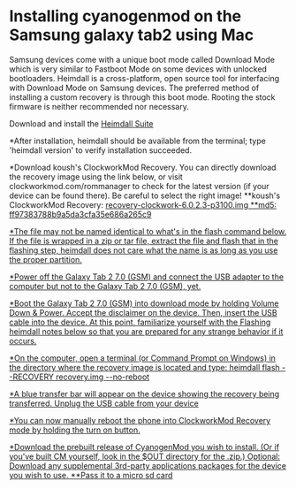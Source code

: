 Installing cyanogenmod on the Samsung galaxy tab2 using Mac
=======================================================

Samsung devices come with a unique boot mode called Download Mode which is very similar to Fastboot Mode on some devices with unlocked bootloaders. Heimdall is a cross-platform, open source tool for interfacing with Download Mode on Samsung devices. The preferred method of installing a custom recovery is through this boot mode. Rooting the stock firmware is neither recommended nor necessary.

Download and install the <a href="http://glassechidna.com.au/heimdall/#downloads">Heimdall Suite</a>

*After installation, heimdall should be available from the terminal; type 'heimdall version' to verify installation succeeded.

*Download koush's ClockworkMod Recovery. You can directly download the recovery image using the link below, or visit clockworkmod.com/rommanager to check for the latest version (if your device can be found there). Be careful to select the right image!
**koush's ClockworkMod Recovery: <a href="http://download2.clockworkmod.com/recoveries/recovery-clockwork-6.0.2.3-p3100.img">recovery-clockwork-6.0.2.3-p3100.img
**md5: ff97383788b9a5da3cfa35e686a265c9

*The file may not be named identical to what's in the flash command below. If the file is wrapped in a zip or tar file, extract the file and flash that in the flashing step, heimdall does not care what the name is as long as you use the proper partition.

*Power off the Galaxy Tab 2 7.0 (GSM) and connect the USB adapter to the computer but not to the Galaxy Tab 2 7.0 (GSM), yet.

*Boot the Galaxy Tab 2 7.0 (GSM) into download mode by holding Volume Down & Power. Accept the disclaimer on the device. Then, insert the USB cable into the device.
At this point, familiarize yourself with the Flashing heimdall notes below so that you are prepared for any strange behavior if it occurs.

*On the computer, open a terminal (or Command Prompt on Windows) in the directory where the recovery image is located and type:
heimdall flash --RECOVERY recovery.img --no-reboot

*A blue transfer bar will appear on the device showing the recovery being transferred.
Unplug the USB cable from your device

*You can now manually reboot the phone into ClockworkMod Recovery mode by holding the turn on button.

*Download the prebuilt release of CyanogenMod you wish to install. (Or if you've built CM yourself, look in the $OUT directory for the .zip.)
Optional: Download any supplemental 3rd-party applications packages for the device you wish to use.
**Pass it to a micro sd card

